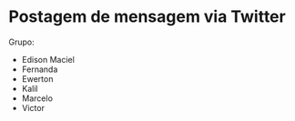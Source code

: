 # Postagem de mensagem via Twitter

Grupo:

<ul>
<li class="has-line-data" data-line-start="14" data-line-end="15">Edison Maciel</li>
<li class="has-line-data" data-line-start="15" data-line-end="16">Fernanda</li>
<li class="has-line-data" data-line-start="16" data-line-end="17">Ewerton</li>
<li class="has-line-data" data-line-start="17" data-line-end="18">Kalil</li>
<li class="has-line-data" data-line-start="18" data-line-end="19">Marcelo</li>
<li class="has-line-data" data-line-start="19" data-line-end="20">Victor</li>
</ul>
